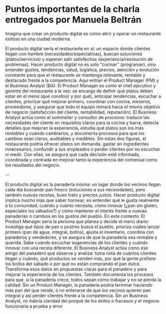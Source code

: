 # Puntos importantes de la charla entregados por Manuela Beltrán

Imagina que crear un producto digital es como abrir y operar un restaurante exitoso en una ciudad moderna.

El producto digital sería el restaurante en sí: un espacio donde clientes llegan con hambre (necesidades/expectativas), buscan soluciones (platos/servicios) y esperan salir satisfechos (experiencia/resolución de problemas). Hacer producto digital no es solo “cocinar” (programar), sino entender gustos, tendencias, salud, logística, precios, atención y evolución constante para que el restaurante se mantenga relevante, rentable y destacado frente a la competencia.
Aquí entran el Product Manager (PM) y el Business Analyst (BA):
El Product Manager es como el chef ejecutivo y gerente del restaurante a la vez: se encarga de definir qué platos deben estar en el menú (qué construir y por qué), anticipar tendencias, escuchar a clientes, priorizar qué mejorar primero, coordinar con cocina, meseros, proveedores, y asegurar que todo el equipo remará hacia el mismo objetivo de negocio (satisfacción del cliente, rentabilidad, reputación).
El Business Analyst actúa como el sommelier y consultor de procesos: traduce las necesidades del cliente en requisitos claros para la cocina y barra, detecta detalles que mejoran la experiencia, estudia qué platos son los más rentables y cuándo cambiarlos, y documenta procesos para que los cambios sean claros, auditables y medibles.
Sin estas dos figuras, el restaurante podría ofrecer platos sin demanda, gastar en ingredientes innecesarios, confundir a sus empleados o perder clientes por no escuchar ni medir. Con ellas, se asegura que cada decisión esté informada, coordinada y centrada en mejorar tanto la experiencia del comensal como los resultados del negocio.

--

El producto digital es la panadería misma: un lugar donde los vecinos llegan cada día buscando pan fresco (soluciones a sus necesidades), pero también nuevas recetas, buen trato y precios justos. Hacer producto digital implica mucho más que saber hornear; es entender qué le gusta realmente a tu comunidad, cuándo y cuánto necesita, cómo innovar (¿pan sin gluten, especiales los sábados?) y cómo mantener el interés frente a nuevas panaderías o cambios en los gustos del pueblo.
En este contexto:
El Product Manager sería la persona que planea y decide el menú diario: investiga qué tipos de pan o postres busca el pueblo, prioriza cuáles lanzar primero (pan de agua, integral, bollos), ajusta el inventario, coordina con panaderos y vendedores, y se asegura de que la panadería sea rentable y querida. Sabe cuándo escuchar sugerencias de los clientes y cuándo innovar con una receta diferente.
El Business Analyst actúa como ese amigo del panadero que observa y analiza: toma nota de cuántos clientes llegan y cuándo, qué productos se venden más, por qué la gente prefiere los bollos del sábado o por qué no están comprando el pan dulce. Transforma esos datos en propuestas claras para el panadero y para mejorar la experiencia de los clientes. También documenta los procesos para que, si la panadería crece, todos sepan cómo trabajar y no se pierda la calidad.
Sin un Product Manager, la panadería podría terminar haciendo más pan del que vende, o no enterarse de que los vecinos quieren pan integral y así perder clientes frente a la competencia. Sin un Business Analyst, no habría claridad del porqué de los éxitos o fracasos y el negocio funcionaría a prueba y error
